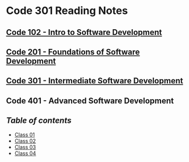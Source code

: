 # Code 301 Reading Notes

## [Code 102 - Intro to Software Development](https://alkhateeb49.github.io/reading-notes-102)
## [Code 201 - Foundations of Software Development](https://alkhateeb49.github.io/reading-notes-201)
## [Code 301 - Intermediate Software Development](https://alkhateeb49.github.io/reading-notes-301)
## Code 401 - Advanced Software Development

## _Table of contents_
* [Class 01](#)
* [Class 02](#)
* [Class 03](#)
* [Class 04](#)
